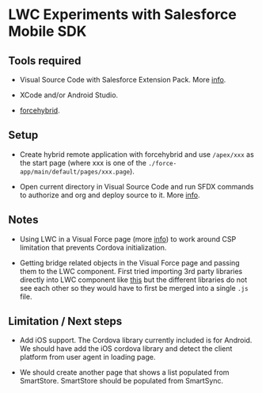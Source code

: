 # LWC Experiments with Salesforce Mobile SDK

## Tools required

- Visual Source Code with Salesforce Extension Pack. More [info](https://trailhead.salesforce.com/en/content/learn/projects/quick-start-lightning-web-components/set-up-visual-studio-code).

- XCode and/or Android Studio.

- [forcehybrid](https://www.npmjs.com/package/forcehybrid).

## Setup

- Create hybrid remote application with forcehybrid and use `/apex/xxx` as the start page (where xxx is one of the `./force-app/main/default/pages/xxx.page`).

- Open current directory in Visual Source Code and run SFDX commands to authorize and org and deploy source to it. More [info](https://trailhead.salesforce.com/content/learn/projects/quick-start-lightning-web-components/create-a-hello-world-lightning-web-component).

## Notes

- Using LWC in a Visual Force page (more [info](https://www.paul-force.com/2019/04/24/use-lightning-web-components-in-visualforce-pages/)) to work around CSP limitation that prevents Cordova initialization.

- Getting bridge related objects in the Visual Force page and passing them to the LWC component. First tried importing 3rd party libraries directly into LWC component like [this](https://developer.salesforce.com/docs/component-library/documentation/lwc/lwc.create_third_party_library) but the different libraries do not see each other so they would have to first be merged into a single `.js` file.

## Limitation / Next steps

- Add iOS support.
The Cordova library currently included is for Android.
We should have add the iOS cordova library and detect the client platform from user agent in loading page.

- We should create another page that shows a list populated from SmartStore. SmartStore should be populated from SmartSync.
